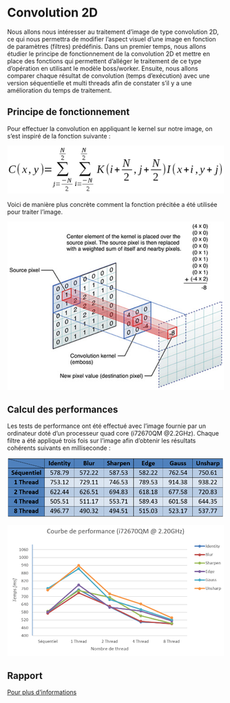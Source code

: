 # Convolution 2D

Nous allons nous intéresser au traitement d’image de type convolution 2D, ce qui nous permettra de modifier l’aspect visuel d’une image en fonction de paramètres (filtres) prédéfinis. Dans un premier temps, nous allons étudier le principe de fonctionnement de la convolution 2D et mettre en place des fonctions qui permettent d’alléger le traitement de ce type d’opération en utilisant le modèle boss/worker. Ensuite, nous allons comparer chaque résultat de convolution (temps d’exécution) avec une version séquentielle et multi threads afin de constater s’il y a une amélioration du temps de traitement.

## Principe de fonctionnement

Pour effectuer la convolution en appliquant le kernel sur notre image, on s’est inspiré de la fonction suivante :

![Formule de convolution](/images/form.png)

Voici de manière plus concrète comment la fonction précitée a été utilisée pour traiter l’image.

![Convolution](/images/conv.png)

## Calcul des performances
Les tests de performance ont été effectué avec l’image fournie par un ordinateur doté d’un processeur quad core (i72670QM @2.2GHz). Chaque filtre a été appliqué trois fois sur l’image afin d’obtenir les résultats cohérents suivants en milliseconde :

![Performances table](/images/tab.png)

![Performances graph](/images/graph.png)

## Rapport
[Pour plus d‘informations](/doc/Rapport_TP_GuignardE.pdf)
